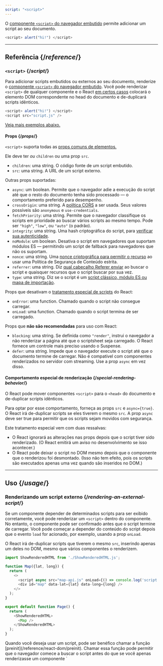 ```yaml
---
script: "<script>"
---
```


<Intro>

O [componente `<script>` do navegador embutido](https://developer.mozilla.org/en-US/docs/Web/HTML/Element/script) permite adicionar um script ao seu documento.

```js
<script> alert("hi!") </script>
```

</Intro>

<InlineToc />

---

## Referência {/*reference*/}

### `<script>` {/*script*/}

Para adicionar scripts embutidos ou externos ao seu documento, renderize o [componente `<script>` do navegador embutido](https://developer.mozilla.org/en-US/docs/Web/HTML/Element/script). Você pode renderizar  `<script>` de qualquer componente e o React [em certos casos](#special-rendering-behavior) colocará o elemento DOM correspondente no head do documento e de-duplicará scripts idênticos.

```js
<script> alert("hi!") </script>
<script src="script.js" />
```

[Veja mais exemplos abaixo.](#usage)

#### Props {/*props*/}

`<script>` suporta todas as [props comuns de elementos.](/reference/react-dom/components/common#common-props)

Ele deve ter *ou* `children` ou uma prop `src`.

* `children`: uma string. O código fonte de um script embutido.
* `src`: uma string. A URL de um script externo.

Outras props suportadas:

* `async`: um boolean. Permite que o navegador adie a execução do script até que o resto do documento tenha sido processado — o comportamento preferido para desempenho.
*  `crossOrigin`: uma string. A [política CORS](https://developer.mozilla.org/en-US/docs/Web/HTML/Attributes/crossorigin) a ser usada. Seus valores possíveis são `anonymous` e `use-credentials`.
* `fetchPriority`: uma string. Permite que o navegador classifique os scripts em prioridade ao buscar vários scripts ao mesmo tempo. Pode ser  `"high"`, `"low"`, ou `"auto"` (o padrão).
* `integrity`: uma string. Uma hash criptográfica do script, para [verificar sua autenticidade](https://developer.mozilla.org/en-US/docs/Web/Security/Subresource_Integrity).
* `noModule`: um boolean. Desativa o script em navegadores que suportam módulos ES — permitindo um script de fallback para navegadores que não os suportam.
* `nonce`: uma string. Uma [nonce criptográfica para permitir o recurso](https://developer.mozilla.org/en-US/docs/Web/HTML/Global_attributes/nonce) ao usar uma Política de Segurança de Conteúdo estrita.
* `referrer`: uma string. Diz [qual cabeçalho Referer enviar](https://developer.mozilla.org/en-US/docs/Web/HTML/Element/script#referrerpolicy) ao buscar o script e quaisquer recursos que o script buscar por sua vez.
* `type`: uma string. Diz se o script é um [script clássico, módulo ES ou mapa de importação](https://developer.mozilla.org/en-US/docs/Web/HTML/Element/script/type).

Props que desativam o [tratamento especial de scripts](#special-rendering-behavior) do React:

* `onError`: uma function. Chamado quando o script não consegue carregar.
* `onLoad`: uma function. Chamado quando o script termina de ser carregado.

Props que **não são recomendadas** para uso com React:

* `blocking`: uma string. Se definida como `"render"`, instrui o navegador a não renderizar a página até que o scriptsheet seja carregado. O React fornece um controle mais preciso usando o Suspense.
* `defer`: uma string. Impede que o navegador execute o script até que o documento termine de carregar. Não é compatível com componentes renderizados no servidor com streaming. Use a prop `async` em vez disso.

#### Comportamento especial de renderização {/*special-rendering-behavior*/}

O React pode mover componentes `<script>` para o `<head>` do documento e de-duplicar scripts idênticos.

Para optar por esse comportamento, forneça as props `src` e `async={true}`. O React irá de-duplicar scripts se eles tiverem o mesmo `src`. A prop `async` deve ser true para permitir que os scripts sejam movidos com segurança.

Este tratamento especial vem com duas ressalvas:

* O React ignorará as alterações nas props depois que o script tiver sido renderizado. (O React emitirá um aviso no desenvolvimento se isso acontecer.)
* O React pode deixar o script no DOM mesmo depois que o componente que o renderizou foi desmontado. (Isso não tem efeito, pois os scripts são executados apenas uma vez quando são inseridos no DOM.)

---

## Uso {/*usage*/}

### Renderizando um script externo {/*rendering-an-external-script*/}

Se um componente depender de determinados scripts para ser exibido corretamente, você pode renderizar um `<script>` dentro do componente.
No entanto, o componente pode ser confirmado antes que o script termine de carregar.
Você pode começar a depender do conteúdo do script depois que o evento `load` for acionado, por exemplo, usando a prop `onLoad`.

O React irá de-duplicar scripts que tiverem o mesmo `src`, inserindo apenas um deles no DOM, mesmo que vários componentes o renderizem.

<SandpackWithHTMLOutput>

```js src/App.js active
import ShowRenderedHTML from './ShowRenderedHTML.js';

function Map({lat, long}) {
  return (
    <>
      <script async src="map-api.js" onLoad={() => console.log('script loaded')} />
      <div id="map" data-lat={lat} data-long={long} />
    </>
  );
}

export default function Page() {
  return (
    <ShowRenderedHTML>
      <Map />
    </ShowRenderedHTML>
  );
}
```

</SandpackWithHTMLOutput>

<Note>
Quando você deseja usar um script, pode ser benéfico chamar a função [preinit](/reference/react-dom/preinit). Chamar essa função pode permitir que o navegador comece a buscar o script antes do que se você apenas renderizasse um componente  `<script>`, por exemplo, enviando uma [resposta de Dicas Antecipadas HTTP](https://developer.mozilla.org/en-US/docs/Web/HTTP/Status/103).
</Note>

### Renderizando um script embutido {/*rendering-an-inline-script*/}

Para incluir um script embutido, renderize o componente `<script>` com o código fonte do script como seus children. Scripts embutidos não são de-duplicados ou movidos para o `<head>` do documento.

<SandpackWithHTMLOutput>

```js src/App.js active
import ShowRenderedHTML from './ShowRenderedHTML.js';

function Tracking() {
  return (
    <script>
      ga('send', 'pageview');
    </script>
  );
}

export default function Page() {
  return (
    <ShowRenderedHTML>
      <h1>My Website</h1>
      <Tracking />
      <p>Welcome</p>
    </ShowRenderedHTML>
  );
}
```

</SandpackWithHTMLOutput>
